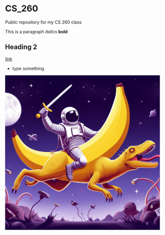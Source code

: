 # CS_260
Public repository for my CS 260 class

This is a paragraph _italics_ __bold__

## Heading 2

[link](https://byu.edu)

* type something

![banana raptor with space man on back](image.jpg)